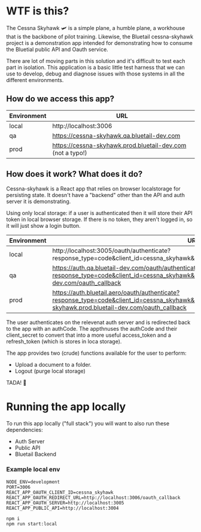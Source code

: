 # WTF is this?

The Cessna Skyhawk 🛩️ is a simple plane, a humble plane, a workhouse that is the backbone of pilot training.  Likewise, the Bluetail cessna-skyhawk project is a demonstration app intended for demonstrating how to consume the Bluetial public API and Oauth service.

There are lot of moving parts in this solution and it's difficult to test each part in isolation.  This application is a basic little test harness that we can use to develop, debug and diagnose issues with those systems in all the different environments.


## How do we access this app?

| Environment | URL                                                        |
| ----------- | ---------------------------------------------------------- |
| local       | http://localhost:3006                                      |
| qa          | https://cessna-skyhawk.qa.bluetail-dev.com                 |
| prod        | https://cessna-skyhawk.prod.bluetail-dev.com (not a typo!) |


## How does it work? What does it do?

Cessna-skyhawk is a React app that relies on browser localstorage for persisting state. It doesn't have a "backend" other than the API and auth server it is demonstrating.

Using only local storage: if a user is authenticated then it will store their API token in local browser storage.
If there is no token, they aren't logged in, so it will just show a login button.

| Environment | URL                                                        |
| ----------- | ---------------------------------------------------------- |
| local       | http://localhost:3005/oauth/authenticate?response_type=code&client_id=cessna_skyhawk&redirect_uri=http://localhost:3006/oauth_callback |
| qa          | https://auth.qa.bluetail-dev.com/oauth/authenticate?response_type=code&client_id=cessna_skyhawk&redirect_uri=https://cessna-skyhawk.qa.bluetail-dev.com/oauth_callback |
| prod        | https://auth.bluetail.aero/oauth/authenticate?response_type=code&client_id=cessna_skyhawk&redirect_uri=https://cessna-skyhawk.prod.bluetail-dev.com/oauth_callback |

The user authenticates on the relevenat auth server and is redirected back to the app with an authCode.
The appthnuses the authCode and their client_secret to convert that into a more useful access_token and a refresh_token (which is stores in loca storage).

The app provides two (crude) functions available for the user to perform:

- Upload a document to a folder.
- Logout (purge local storage)

TADA! 🎉




# Running the app locally

To run this app locally ("full stack") you will want to also run these dependencies:
- Auth Server
- Public API
- Bluetail Backend

### Example local env

```
NODE_ENV=development
PORT=3006
REACT_APP_OAUTH_CLIENT_ID=cessna_skyhawk
REACT_APP_OAUTH_REDIRECT_URL=http://localhost:3006/oauth_callback
REACT_APP_OAUTH_SERVER=http://localhost:3005
REACT_APP_PUBLIC_API=http://localhost:3004
```

```
npm i
npm run start:local
```
